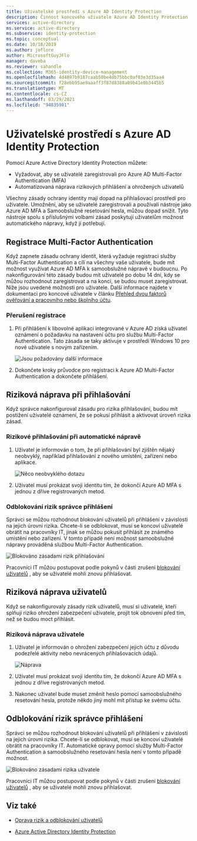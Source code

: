 ```yaml
---
title: Uživatelské prostředí s Azure AD Identity Protection
description: Činnost koncového uživatele Azure AD Identity Protection
services: active-directory
ms.service: active-directory
ms.subservice: identity-protection
ms.topic: conceptual
ms.date: 10/18/2019
ms.author: joflore
author: MicrosoftGuyJFlo
manager: daveba
ms.reviewer: sahandle
ms.collection: M365-identity-device-management
ms.openlocfilehash: 4d4897b9187caab50be4db75bbc0af03e3d35aa4
ms.sourcegitcommit: f28ebb95ae9aaaff3f87d8388a09b41e0b3445b5
ms.translationtype: MT
ms.contentlocale: cs-CZ
ms.lasthandoff: 03/29/2021
ms.locfileid: "94835981"
---
```

# <a name="user-experiences-with-azure-ad-identity-protection"></a>Uživatelské prostředí s Azure AD Identity Protection

Pomocí Azure Active Directory Identity Protection můžete:

* Vyžadovat, aby se uživatelé zaregistrovali pro Azure AD Multi-Factor Authentication (MFA)
* Automatizovaná náprava rizikových přihlášení a ohrožených uživatelů

Všechny zásady ochrany identity mají dopad na přihlašovací prostředí pro uživatele. Umožnění, aby se uživatelé zaregistrovali a používali nástroje jako Azure AD MFA a Samoobslužné resetování hesla, můžou dopad snížit. Tyto nástroje spolu s příslušnými volbami zásad poskytují uživatelům možnost automatického nápravy, když ji potřebují.

## <a name="multi-factor-authentication-registration"></a>Registrace Multi-Factor Authentication

Když zapnete zásadu ochrany identit, která vyžaduje registraci služby Multi-Factor Authentication a cílí na všechny vaše uživatele, bude mít možnost využívat Azure AD MFA k samoobslužné nápravě v budoucnu. Po nakonfigurování této zásady budou mít uživatelé po dobu 14 dní, kdy se můžou rozhodnout zaregistrovat a na konci, se budou muset zaregistrovat. Níže jsou uvedené možnosti pro uživatele. Další informace najdete v dokumentaci pro koncové uživatele v článku [Přehled dvou faktorů ověřování a pracovního nebo školního účtu](../user-help/multi-factor-authentication-end-user-first-time.md).

### <a name="registration-interrupt"></a>Přerušení registrace

1. Při přihlášení k libovolné aplikaci integrované v Azure AD získá uživatel oznámení o požadavku na nastavení účtu pro službu Multi-Factor Authentication. Tato zásada se taky aktivuje v prostředí Windows 10 pro nové uživatele s novým zařízením.
   
    ![Jsou požadovány další informace](./media/concept-identity-protection-user-experience/identity-protection-experience-more-info-mfa.png)

1. Dokončete kroky průvodce pro registraci k Azure AD Multi-Factor Authentication a dokončete přihlášení.

## <a name="risky-sign-in-remediation"></a>Riziková náprava při přihlašování

Když správce nakonfiguroval zásadu pro rizika přihlašování, budou mít postižení uživatelé oznámení, že se pokusí přihlásit a aktivovat úroveň rizika zásad. 

### <a name="risky-sign-in-self-remediation"></a>Rizikové přihlašování při automatické nápravě

1. Uživatel je informován o tom, že při přihlašování byl zjištěn nějaký neobvyklý, například přihlašování z nového umístění, zařízení nebo aplikace.
   
    ![Něco neobvyklého dotazu](./media/concept-identity-protection-user-experience/120.png)

1. Uživatel musí prokázat svoji identitu tím, že dokončí Azure AD MFA s jednou z dříve registrovaných metod. 

### <a name="risky-sign-in-administrator-unblock"></a>Odblokování rizik správce přihlášení

Správci se můžou rozhodnout blokování uživatelů při přihlášení v závislosti na jejich úrovni rizika. Chcete-li se odblokovat, musí se koncoví uživatelé obrátit na pracovníky IT, jinak se můžou pokusit přihlásit ze známého umístění nebo zařízení. V tomto případě není možnost samoobslužné nápravy prováděná službou Multi-Factor Authentication.

![Blokováno zásadami rizik přihlašování](./media/concept-identity-protection-user-experience/200.png)

Pracovníci IT můžou postupovat podle pokynů v části zrušení [blokování uživatelů](howto-identity-protection-remediate-unblock.md#unblocking-based-on-sign-in-risk) , aby se uživatelé mohli znovu přihlašovat.

## <a name="risky-user-remediation"></a>Riziková náprava uživatelů

Když se nakonfigurovaly zásady rizik uživatelů, musí si uživatelé, kteří splňují riziko ohrožení zabezpečení uživatele, projít tok obnovení před tím, než se budou moct přihlásit. 

### <a name="risky-user-self-remediation"></a>Riziková náprava uživatele

1. Uživatel je informován o ohrožení zabezpečení jejich účtu z důvodu podezřelé aktivity nebo nevrácených přihlašovacích údajů.
   
    ![Náprava](./media/concept-identity-protection-user-experience/101.png)

1. Uživatel musí prokázat svoji identitu tím, že dokončí Azure AD MFA s jednou z dříve registrovaných metod. 
1. Nakonec uživatel bude muset změnit heslo pomocí samoobslužného resetování hesla, protože někdo jiný mohl mít přístup ke svému účtu.

## <a name="risky-sign-in-administrator-unblock"></a>Odblokování rizik správce přihlášení

Správci se můžou rozhodnout blokování uživatelů při přihlášení v závislosti na jejich úrovni rizika. Chcete-li se odblokovat, musí se koncoví uživatelé obrátit na pracovníky IT. Automatické opravy pomocí služby Multi-Factor Authentication a samoobslužného resetování hesla není v tomto případě možnost.

![Blokováno zásadami rizika uživatele](./media/concept-identity-protection-user-experience/104.png)

Pracovníci IT můžou postupovat podle pokynů v části zrušení [blokování uživatelů](howto-identity-protection-remediate-unblock.md#unblocking-based-on-user-risk) , aby se uživatelé mohli znovu přihlašovat.

## <a name="see-also"></a>Viz také

- [Oprava rizik a odblokování uživatelů](howto-identity-protection-remediate-unblock.md)

- [Azure Active Directory Identity Protection](./overview-identity-protection.md)